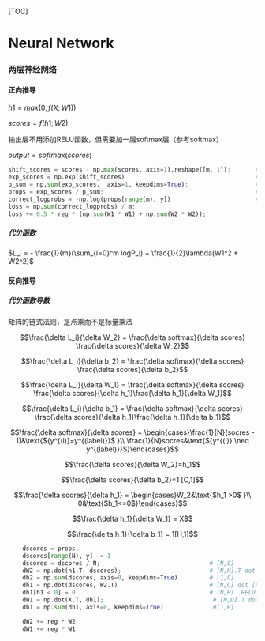 [TOC]

# Neural Network



### 两层神经网络

#### 正向推导

$h1 = max(0, f(X;W1))$



$scores = f(h1;W2)$



输出层不用添加RELU函数，但需要加一层softmax层（参考softmax）

$output = softmax(scores)$



```python
shift_scores = scores - np.max(scores, axis=1).reshape([m, 1]);       # [N,C]
exp_scores = np.exp(shift_scores)                                     # [N,C]
p_sum = np.sum(exp_scores,  axis=1, keepdims=True);                   # [N,]
props = exp_scores / p_sum;                                           # [N,C]
correct_logprobs = -np.log(props[range(m), y])                        # [N,1]
loss = np.sum(correct_logprobs) / m;
loss += 0.5 * reg * (np.sum(W1 * W1) + np.sum(W2 * W2));
```

##### 代价函数

$L_i = - \frac{1}{m}(\sum_{i=0}^m logP_i) + \frac{1}{2}\lambda(W1^2 + W2^2)$



#### 反向推导

##### 代价函数导数

矩阵的链式法则，是点乘而不是标量乘法

$$\frac{\delta L_i}{\delta W_2} = \frac{\delta softmax}{\delta scores} \frac{\delta scores}{\delta W_2}$$



$$\frac{\delta L_i}{\delta b_2} = \frac{\delta softmax}{\delta scores} \frac{\delta scores}{\delta b_2}$$ 



$$\frac{\delta L_i}{\delta W_1} = \frac{\delta softmax}{\delta scores} \frac{\delta scores}{\delta h_1}\frac{\delta h_1}{\delta W_1}$$



$$\frac{\delta L_i}{\delta b_1} = \frac{\delta softmax}{\delta scores} \frac{\delta scores}{\delta h_1}\frac{\delta h_1}{\delta b_1}$$



$$\frac{\delta softmax}{\delta scores} = \begin{cases}\frac{1}{N}(socres - 1)&\text{${y^{(i)}=y^{(label)}}$ }\\ \frac{1}{N}socres&\text{${y^{(i)} \neq y^{(label)}}$}\end{cases}$$



$$\frac{\delta scores}{\delta W_2}=h_1$$



$$\frac{\delta scores}{\delta b_2}=1 [C,1]$$



$$\frac{\delta scores}{\delta h_1} = \begin{cases}W_2&\text{$h_1 >0$ }\\ 0&\text{$h_1<=0$}\end{cases}$$



$$\frac{\delta h_1}{\delta W_1} = X$$



$$\frac{\delta h_1}{\delta b_1} = 1[H,1]$$



```python
    dscores = props;
    dscores[range(N), y] -= 1
    dscores = dscores / N;                               # [N,C]
    dW2 = np.dot(h1.T, dscores);                         # [N,H].T dot [N,C] = [H,C]
    db2 = np.sum(dscores, axis=0, keepdims=True)         # [1,C]
    dh1 = np.dot(dscores, W2.T)                          # [N,C] dot [H,C].T = (N,H)
    dh1[h1 < 0] = 0                                      # (N,H)  RELU
    dW1 = np.dot(X.T, dh1);                               # [N,D].T dot [N,C] = [D,C]
    db1 = np.sum(dh1, axis=0, keepdims=True)              #[1,H]

    dW2 += reg * W2
    dW1 += reg * W1
```

